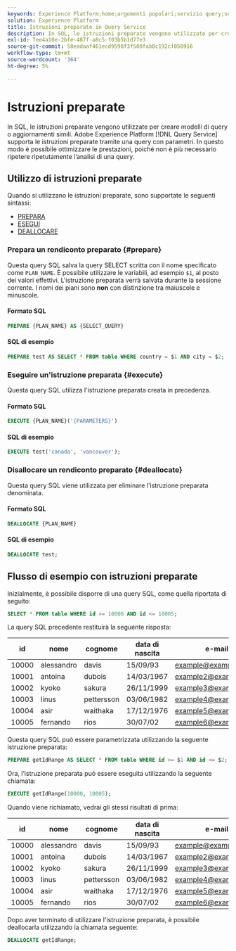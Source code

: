 ```yaml
---
keywords: Experience Platform;home;argomenti popolari;servizio query;servizio query;istruzioni preparate;preparato;sql;
solution: Experience Platform
title: Istruzioni preparate in Query Service
description: In SQL, le istruzioni preparate vengono utilizzate per creare modelli di query o aggiornamenti simili. Adobe Experience Platform Query Service supporta le istruzioni preparate tramite una query con parametri.
exl-id: 7ee4a10e-2bfe-487f-a8c5-f03b5b1d77e3
source-git-commit: 58eadaaf461ecd9598f3f508fab0c192cf058916
workflow-type: tm+mt
source-wordcount: '364'
ht-degree: 5%

---
```


# Istruzioni preparate

In SQL, le istruzioni preparate vengono utilizzate per creare modelli di query o aggiornamenti simili. Adobe Experience Platform [!DNL Query Service] supporta le istruzioni preparate tramite una query con parametri. In questo modo è possibile ottimizzare le prestazioni, poiché non è più necessario ripetere ripetutamente l’analisi di una query.

## Utilizzo di istruzioni preparate

Quando si utilizzano le istruzioni preparate, sono supportate le seguenti sintassi:

- [PREPARA](#prepare)
- [ESEGUI](#execute)
- [DEALLOCARE](#deallocate)

### Prepara un rendiconto preparato {#prepare}

Questa query SQL salva la query SELECT scritta con il nome specificato come `PLAN_NAME`. È possibile utilizzare le variabili, ad esempio `$1`, al posto dei valori effettivi. L&#39;istruzione preparata verrà salvata durante la sessione corrente. I nomi dei piani sono **non** con distinzione tra maiuscole e minuscole.

#### Formato SQL

```sql
PREPARE {PLAN_NAME} AS {SELECT_QUERY}
```

#### SQL di esempio

```sql
PREPARE test AS SELECT * FROM table WHERE country = $1 AND city = $2;
```

### Eseguire un&#39;istruzione preparata {#execute}

Questa query SQL utilizza l&#39;istruzione preparata creata in precedenza.

#### Formato SQL

```sql
EXECUTE {PLAN_NAME}('{PARAMETERS}')
```

#### SQL di esempio

```sql
EXECUTE test('canada', 'vancouver');
```

### Disallocare un rendiconto preparato {#deallocate}

Questa query SQL viene utilizzata per eliminare l&#39;istruzione preparata denominata.

#### Formato SQL

```sql
DEALLOCATE {PLAN_NAME}
```

#### SQL di esempio

```sql
DEALLOCATE test;
```

## Flusso di esempio con istruzioni preparate

Inizialmente, è possibile disporre di una query SQL, come quella riportata di seguito:

```sql
SELECT * FROM table WHERE id >= 10000 AND id <= 10005;
```

La query SQL precedente restituirà la seguente risposta:

| id | nome | cognome | data di nascita | e-mail | città | paese |
|--- | --------- | -------- | --------- | ----- | ------- | ---- |
| 10000 | alessandro | davis | 15/09/93 | example@example.com | Vancouver | Canada |
| 10001 | antoina | dubois | 14/03/1967 | example2@example.com | Parigi | Francia |
| 10002 | kyoko | sakura | 26/11/1999 | example3@example.com | Tokyo | Giappone |
| 10003 | linus | pettersson | 03/06/1982 | example4@example.com | Stoccolma | Svezia |
| 10004 | asir | waithaka | 17/12/1976 | example5@example.com | Nairobi | Kenya |
| 10005 | fernando | rios | 30/07/02 | example6@example.com | Santiago | Cile |

Questa query SQL può essere parametrizzata utilizzando la seguente istruzione preparata:

```sql
PREPARE getIdRange AS SELECT * FROM table WHERE id >= $1 AND id <= $2; 
```

Ora, l’istruzione preparata può essere eseguita utilizzando la seguente chiamata:

```sql
EXECUTE getIdRange(10000, 10005);
```

Quando viene richiamato, vedrai gli stessi risultati di prima:

| id | nome | cognome | data di nascita | e-mail | città | paese |
|--- | --------- | -------- | --------- | ----- | ------- | ---- |
| 10000 | alessandro | davis | 15/09/93 | example@example.com | Vancouver | Canada |
| 10001 | antoina | dubois | 14/03/1967 | example2@example.com | Parigi | Francia |
| 10002 | kyoko | sakura | 26/11/1999 | example3@example.com | Tokyo | Giappone |
| 10003 | linus | pettersson | 03/06/1982 | example4@example.com | Stoccolma | Svezia |
| 10004 | asir | waithaka | 17/12/1976 | example5@example.com | Nairobi | Kenya |
| 10005 | fernando | rios | 30/07/02 | example6@example.com | Santiago | Cile |

Dopo aver terminato di utilizzare l&#39;istruzione preparata, è possibile deallocarla utilizzando la chiamata seguente:

```sql
DEALLOCATE getIdRange;
```
